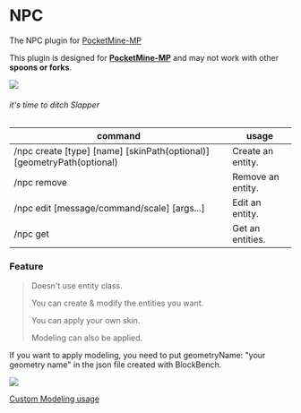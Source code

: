 # NPC

The NPC plugin for [PocketMine-MP](https://github.com/pmmp/PocketMine-MP)

This plugin is designed for **[PocketMine-MP](https://github.com/pmmp/PocketMine-MP)** and may not work with other **spoons or forks**.

[![](https://poggit.pmmp.io/shield.state/NPC)](https://poggit.pmmp.io/p/NPC)

###### it's time to ditch Slapper

|command|usage|
|------|---|
|/npc create [type] [name] [skinPath(optional)] [geometryPath(optional)|Create an entity.
|/npc remove|Remove an entity.
|/npc edit [message/command/scale] [args...]|Edit an entity.
|/npc get|Get an entities.

### Feature

>Doesn't use entity class.
>
>You can create & modify the entities you want.
>
>You can apply your own skin.
>
>Modeling can also be applied.

If you want to apply modeling, you need to put geometryName: "your geometry name" in the json file created with BlockBench.

![](https://raw.githubusercontent.com/alvin0319/NPC/stable/images/model.png)

[Custom Modeling usage](https://github.com/alvin0319/NPC/blob/stable/Custom_Modeling_usage.md)